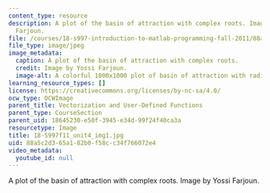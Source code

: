 ```yaml
---
content_type: resource
description: A plot of the basin of attraction with complex roots. Image by Yossi
  Farjoun.
file: /courses/18-s997-introduction-to-matlab-programming-fall-2011/88a5c2d365a182b0f58cc34f766072e4_18-S997f11_unit4_img1.jpg
file_type: image/jpeg
image_metadata:
  caption: A plot of the basin of attraction with complex roots.
  credit: Image by Yossi Farjoun.
  image-alt: A colorful 1000x1000 plot of basin of attraction with radial symmetry.
learning_resource_types: []
license: https://creativecommons.org/licenses/by-nc-sa/4.0/
ocw_type: OCWImage
parent_title: Vectorization and User-Defined Functions
parent_type: CourseSection
parent_uid: 18645230-e50f-3945-e34d-99f24f40ca3a
resourcetype: Image
title: 18-S997f11_unit4_img1.jpg
uid: 88a5c2d3-65a1-82b0-f58c-c34f766072e4
video_metadata:
  youtube_id: null
---
```

A plot of the basin of attraction with complex roots. Image by Yossi Farjoun.